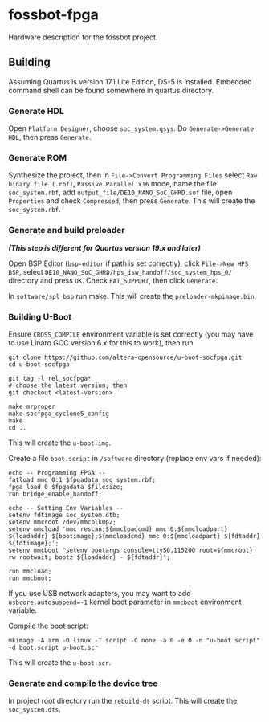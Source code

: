 # fossbot-fpga

Hardware description for the fossbot project.

## Building

Assuming Quartus is version 17.1 Lite Edition, DS-5 is installed. Embedded command shell can be found somewhere in quartus directory.

### Generate HDL

Open ```Platform Designer```, choose ```soc_system.qsys```. Do ```Generate->Generate HDL```, then press ```Generate```.

### Generate ROM

Synthesize the project, then in ```File->Convert Programming Files``` select ```Raw binary file (.rbf)```, ```Passive Parallel x16``` mode, name the file ```soc_system.rbf```, add ```output_file/DE10_NANO_SoC_GHRD.sof``` file, open ```Properties``` and check ```Compressed```, then press ```Generate```. This will create the ```soc_system.rbf```.

### Generate and build preloader
***(This step is different for Quartus version 19.x and later)***

Open BSP Editor (```bsp-editor``` if path is set correctly), click ```File->New HPS BSP```, select ```DE10_NANO_SoC_GHRD/hps_isw_handoff/soc_system_hps_0/``` directory and press ```OK```. Check ```FAT_SUPPORT```, then click ```Generate```.

In ```software/spl_bsp``` run make. This will create the ```preloader-mkpimage.bin```.

### Building U-Boot

Ensure ```CROSS_COMPILE``` environment variable is set correctly (you may have to use Linaro GCC version 6.x for this to work), then run
```shell
git clone https://github.com/altera-opensource/u-boot-socfpga.git
cd u-boot-socfpga

git tag -l rel_socfpga*
# choose the latest version, then
git checkout <latest-version>

make mrproper
make socfpga_cyclone5_config
make
cd ..
```

This will create the ```u-boot.img```.

Create a file ```boot.script``` in ```/software``` directory (replace env vars if needed):
```
echo -- Programming FPGA --
fatload mmc 0:1 $fpgadata soc_system.rbf;
fpga load 0 $fpgadata $filesize;
run bridge_enable_handoff;

echo -- Setting Env Variables --
setenv fdtimage soc_system.dtb;
setenv mmcroot /dev/mmcblk0p2;
setenv mmcload 'mmc rescan;${mmcloadcmd} mmc 0:${mmcloadpart} ${loadaddr} ${bootimage};${mmcloadcmd} mmc 0:${mmcloadpart} ${fdtaddr} ${fdtimage};';
setenv mmcboot 'setenv bootargs console=ttyS0,115200 root=${mmcroot} rw rootwait; bootz ${loadaddr} - ${fdtaddr}';

run mmcload;
run mmcboot;
```

If you use USB network adapters, you may want to add ```usbcore.autosuspend=-1``` kernel boot parameter in ```mmcboot``` environment variable.

Compile the boot script:

```
mkimage -A arm -O linux -T script -C none -a 0 -e 0 -n "u-boot script" -d boot.script u-boot.scr
```

This will create the ```u-boot.scr```.

### Generate and compile the device tree

In project root directory run the ```rebuild-dt``` script. This will create the ```soc_system.dts```.
